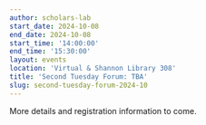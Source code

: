 ```yaml
---
author: scholars-lab
start_date: 2024-10-08
end_date: 2024-10-08
start_time: '14:00:00'
end_time: '15:30:00'
layout: events
location: 'Virtual & Shannon Library 308'
title: 'Second Tuesday Forum: TBA'
slug: second-tuesday-forum-2024-10
---
```


More details and registration information to come.